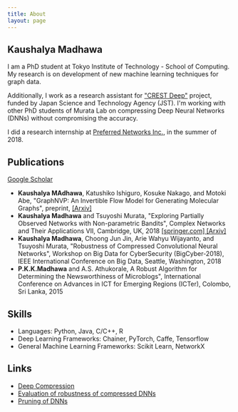```yaml
---
title: About
layout: page
---
```

## Kaushalya Madhawa
<!-- ![Profile Image]({{ site.url }}/{{ site.picture }}) -->

<p>I am a PhD student at Tokyo Institute of Technology - School of Computing. My research is on development of new machine learning techniques for graph data.</p>

<p>Additionally, I work as a research assistant for <a href="https://www.jst.go.jp/kisoken/crest/en/project/1111094/1111094_07.html">"CREST Deep"</a> project, funded by Japan Science and Technology Agency (JST). I'm working with other PhD students of Murata Lab on compressing Deep Neural Networks (DNNs) without compromising the accuracy.</p>

<p> I did a research internship at <a href="https://www.preferred-networks.jp/en/">Preferred Networks Inc.</a>, in the summer of 2018.</p>


<!-- <div class="header">
	<img src="../assets/images/gscholar.png" alt="google scholar" class="img-logo" height="30" width="30">
	<h2>Publications</h2>
</div> -->

## Publications
<p><a href="https://scholar.google.com/citations?user=5ZSfU5wAAAAJ&hl=en">Google Scholar</a></p>

* **Kaushalya MAdhawa**, Katushiko Ishiguro, Kosuke Nakago, and Motoki Abe, "GraphNVP: An Invertible Flow Model for Generating Molecular Graphs", preprint, [[Arxiv]](https://arxiv.org/abs/1905.11600)
* **Kaushalya Madhawa** and Tsuyoshi Murata, "Exploring Partially Observed Networks with Non-parametric Bandits", Complex Networks and Their Applications VII, Cambridge, UK, 2018
	<a href="https://link.springer.com/chapter/10.1007/978-3-030-05414-4_13#citeas"> [springer.com] </a> <a href="https://arxiv.org/abs/1804.07059"> [Arxiv]</a>
* **Kaushalya Madhawa**, Choong Jun Jin, Arie Wahyu Wijayanto, and Tsuyoshi Murata, "Robustness of Compressed Convolutional Neural Networks", Workshop on Big Data for CyberSecurity (BigCyber-2018), IEEE International Conference on Big Data, Seattle, Washington, 2018
* **P.K.K.Madhawa** and A.S. Athukorale, A Robust Algorithm for Determining the Newsworthiness of Microblogs", International Conference on Advances in ICT for Emerging Regions (ICTer), Colombo, Sri Lanka, 2015

## Skills

* Languages: Python, Java, C/C++, R
* Deep Learning Frameworks: Chainer, PyTorch, Caffe, Tensorflow
* General Machine Learning Frameworks: Scikit Learn, NetworkX

<h2>Links</h2>
<ul>
	<li><a href="https://net-titech.github.io/articles/2017-02/deep-compression">Deep Compression</a></li>
	<li><a href="https://github.com/Kaushalya/cleverhans">Evaluation of robustness of compressed DNNs</a></li>
	<li><a href="https://github.com/Kaushalya/caffe">Pruning of DNNs</a></li>
</ul>
